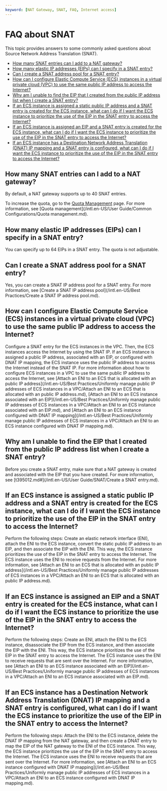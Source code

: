 ```yaml
---
keyword: [NAT Gateway, SNAT, FAQ, Internet access]
---
```


# FAQ about SNAT

This topic provides answers to some commonly asked questions about Source Network Address Translation \(SNAT\).

-   [How many SNAT entries can I add to a NAT gateway?](#section_1ca_x5e_789)
-   [How many elastic IP addresses \(EIPs\) can I specify in a SNAT entry?](#section_h4h_468_si4)
-   [Can I create a SNAT address pool for a SNAT entry?](#section_pq1_mx8_13k)
-   [How can I configure Elastic Compute Service \(ECS\) instances in a virtual private cloud \(VPC\) to use the same public IP address to access the Internet?](#section_nr6_yu9_rjy)
-   [Why am I unable to find the EIP that I created from the public IP address list when I create a SNAT entry?](#section_khm_d8g_c21)
-   [If an ECS instance is assigned a static public IP address and a SNAT entry is created for the ECS instance, what can I do if I want the ECS instance to prioritize the use of the EIP in the SNAT entry to access the Internet?](#section_uap_mm1_v62)
-   [If an ECS instance is assigned an EIP and a SNAT entry is created for the ECS instance, what can I do if I want the ECS instance to prioritize the use of the EIP in the SNAT entry to access the Internet?](#section_0kw_7t6_1or)
-   [If an ECS instance has a Destination Network Address Translation \(DNAT\) IP mapping and a SNAT entry is configured, what can I do if I want the ECS instance to prioritize the use of the EIP in the SNAT entry to access the Internet?](#section_t8x_nbi_kjc)

## How many SNAT entries can I add to a NAT gateway?

By default, a NAT gateway supports up to 40 SNAT entries.

To increase the quota, go to the [Quota Management](https://vpc.console.aliyun.com/quota) page. For more information, see [Quota management](/intl.en-US/User Guide/Common Configurations/Quota management.md).

## How many elastic IP addresses \(EIPs\) can I specify in a SNAT entry?

You can specify up to 64 EIPs in a SNAT entry. The quota is not adjustable.

## Can I create a SNAT address pool for a SNAT entry?

Yes, you can create a SNAT IP address pool for a SNAT entry. For more information, see [Create a SNAT IP address pool](/intl.en-US/Best Practices/Create a SNAT IP address pool.md).

## How can I configure Elastic Compute Service \(ECS\) instances in a virtual private cloud \(VPC\) to use the same public IP address to access the Internet?

Configure a SNAT entry for the ECS instances in the VPC. Then, the ECS instances access the Internet by using the SNAT IP. If an ECS instance is assigned a public IP address, associated with an EIP, or configured with DNAT IP mapping, the ECS instance uses the public IP address to access the Internet instead of the SNAT IP. For more information about how to configure ECS instances in a VPC to use the same public IP address to access the Internet, see [Attach an ENI to an ECS that is allocated with an public IP address](/intl.en-US/Best Practices/Uniformly manage public IP addresses of ECS instances in a VPC/Attach an ENI to an ECS that is allocated with an public IP address.md), [Attach an ENI to an ECS instance associated with an EIP](/intl.en-US/Best Practices/Uniformly manage public IP addresses of ECS instances in a VPC/Attach an ENI to an ECS instance associated with an EIP.md), and [Attach an ENI to an ECS instance configured with DNAT IP mapping](/intl.en-US/Best Practices/Uniformly manage public IP addresses of ECS instances in a VPC/Attach an ENI to an ECS instance configured with DNAT IP mapping.md).

## Why am I unable to find the EIP that I created from the public IP address list when I create a SNAT entry?

Before you create a SNAT entry, make sure that a NAT gateway is created and associated with the EIP that you have created. For more information, see [t395012.md\#](/intl.en-US/User Guide/SNAT/Create a SNAT entry.md).

## If an ECS instance is assigned a static public IP address and a SNAT entry is created for the ECS instance, what can I do if I want the ECS instance to prioritize the use of the EIP in the SNAT entry to access the Internet?

Perform the following steps: Create an elastic network interface \(ENI\), attach the ENI to the ECS instance, convert the static public IP address to an EIP, and then associate the EIP with the ENI. This way, the ECS instance prioritizes the use of the EIP in the SNAT entry to access the Internet. The ECS instance uses the ENI to receive requests from the Internet. For more information, see [Attach an ENI to an ECS that is allocated with an public IP address](/intl.en-US/Best Practices/Uniformly manage public IP addresses of ECS instances in a VPC/Attach an ENI to an ECS that is allocated with an public IP address.md).

## If an ECS instance is assigned an EIP and a SNAT entry is created for the ECS instance, what can I do if I want the ECS instance to prioritize the use of the EIP in the SNAT entry to access the Internet?

Perform the following steps: Create an ENI, attach the ENI to the ECS instance, disassociate the EIP from the ECS instance, and then associate the EIP with the ENI. This way, the ECS instance prioritizes the use of the EIP in the SNAT entry to access the Internet. The ECS instance uses the ENI to receive requests that are sent over the Internet. For more information, see [Attach an ENI to an ECS instance associated with an EIP](/intl.en-US/Best Practices/Uniformly manage public IP addresses of ECS instances in a VPC/Attach an ENI to an ECS instance associated with an EIP.md).

## If an ECS instance has a Destination Network Address Translation \(DNAT\) IP mapping and a SNAT entry is configured, what can I do if I want the ECS instance to prioritize the use of the EIP in the SNAT entry to access the Internet?

Perform the following steps: Attach the ENI to the ECS instance, delete the DNAT IP mapping from the NAT gateway, and then create a DNAT entry to map the EIP of the NAT gateway to the ENI of the ECS instance. This way, the ECS instance prioritizes the use of the EIP in the SNAT entry to access the Internet. The ECS instance uses the ENI to receive requests that are sent over the Internet. For more information, see [Attach an ENI to an ECS instance configured with DNAT IP mapping](/intl.en-US/Best Practices/Uniformly manage public IP addresses of ECS instances in a VPC/Attach an ENI to an ECS instance configured with DNAT IP mapping.md).

